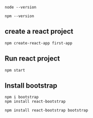 ```
node --version
```
```
npm --version
```
<h2>create a react project </h2>

```
npm create-react-app first-app
```
<h2>Run react project </h2>

```
npm start
```

<h2>Install bootstrap </h2>

```
npm i bootstrap
npm install react-bootstrap
```
```
npm install react-bootstrap bootstrap
```
